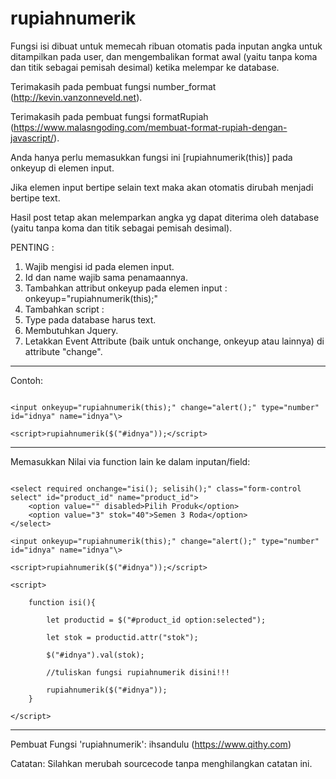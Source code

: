 # rupiahnumerik

Fungsi isi dibuat untuk memecah ribuan otomatis pada inputan angka untuk ditampilkan pada user, dan mengembalikan format awal (yaitu tanpa koma dan titik sebagai pemisah desimal) ketika melempar ke database.

Terimakasih pada pembuat fungsi number_format (http://kevin.vanzonneveld.net).

Terimakasih pada pembuat fungsi formatRupiah (https://www.malasngoding.com/membuat-format-rupiah-dengan-javascript/).

Anda hanya perlu memasukkan fungsi ini [rupiahnumerik(this)] pada onkeyup di elemen input.

Jika elemen input bertipe selain text maka akan otomatis dirubah menjadi bertipe text.

Hasil post tetap akan melemparkan angka yg dapat diterima oleh database (yaitu tanpa koma dan titik sebagai pemisah desimal).

PENTING :

1. Wajib mengisi id pada elemen input.
2. Id dan name wajib sama penamaannya.
3. Tambahkan attribut onkeyup pada elemen input : onkeyup="rupiahnumerik(this);"
4. Tambahkan script : <script>rupiahnumerik($("#idnya"))</script>
5. Type pada database harus text.
6. Membutuhkan Jquery.
7. Letakkan Event Attribute (baik untuk onchange, onkeyup atau lainnya) di attribute "change".

---

Contoh:

```

<input onkeyup="rupiahnumerik(this);" change="alert();" type="number" id="idnya" name="idnya"\>

<script>rupiahnumerik($("#idnya"));</script>
```

---

Memasukkan Nilai via function lain ke dalam inputan/field:

```

<select required onchange="isi(); selisih();" class="form-control select" id="product_id" name="product_id">
    <option value="" disabled>Pilih Produk</option>
    <option value="3" stok="40">Semen 3 Roda</option>
</select>

<input onkeyup="rupiahnumerik(this);" change="alert();" type="number" id="idnya" name="idnya"\>

<script>rupiahnumerik($("#idnya"));</script>

<script>

    function isi(){

        let productid = $("#product_id option:selected");

        let stok = productid.attr("stok");

        $("#idnya").val(stok);

        //tuliskan fungsi rupiahnumerik disini!!!

        rupiahnumerik($("#idnya"));
    }

</script>
```

---

Pembuat Fungsi 'rupiahnumerik': ihsandulu (https://www.qithy.com)

Catatan: Silahkan merubah sourcecode tanpa menghilangkan catatan ini.
